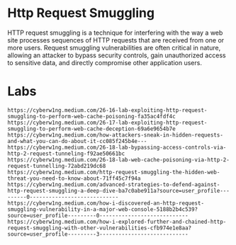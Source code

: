 # Http Request Smuggling

HTTP request smuggling is a technique for interfering with the way a web site processes sequences of HTTP requests that are received from one or more users. Request smuggling vulnerabilities are often critical in nature, allowing an attacker to bypass security controls, gain unauthorized access to sensitive data, and directly compromise other application users.

# Labs

```
https://cyberw1ng.medium.com/26-16-lab-exploiting-http-request-smuggling-to-perform-web-cache-poisoning-fa35ac4fdf4c
https://cyberw1ng.medium.com/26-17-lab-exploiting-http-request-smuggling-to-perform-web-cache-deception-69a6e9654b7e
https://cyberw1ng.medium.com/how-attackers-sneak-in-hidden-requests-and-what-you-can-do-about-it-cc085f245b4e---
https://cyberw1ng.medium.com/26-18-lab-bypassing-access-controls-via-http-2-request-tunneling-f92ae50661bc
https://cyberw1ng.medium.com/26-18-lab-web-cache-poisoning-via-http-2-request-tunnelling-72abd219dc68
https://cyberw1ng.medium.com/http-request-smuggling-the-hidden-web-threat-you-need-to-know-about-71ff45c7f94a
https://cyberw1ng.medium.com/advanced-strategies-to-defend-against-http-request-smuggling-a-deep-dive-ba7c0abe911a?source=user_profile---------0----------------------------
https://cyberw1ng.medium.com/how-i-discovered-an-http-request-smuggling-vulnerability-in-a-major-web-console-5188b2b4c539?source=user_profile---------0----------------------------
https://cyberw1ng.medium.com/how-i-explored-further-and-chained-http-request-smuggling-with-other-vulnerabilities-cfb974e1e8aa?source=user_profile---------3----------------------------
```
